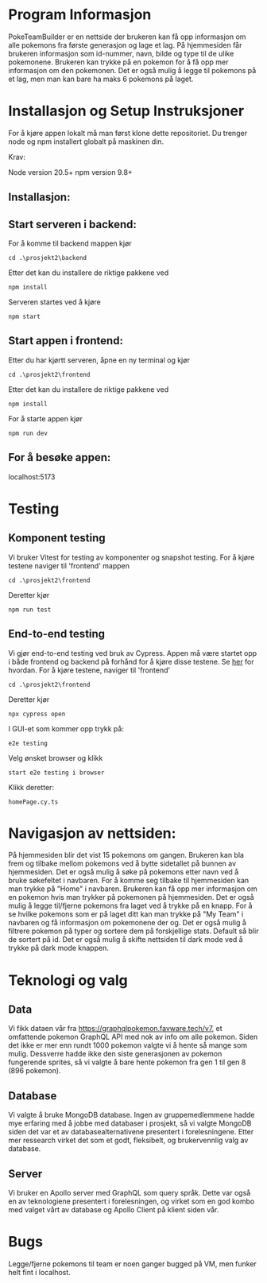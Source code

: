# Program Informasjon

PokeTeamBuilder er en nettside der brukeren kan få opp informasjon om alle pokemons fra første generasjon og lage et lag.
På hjemmesiden får brukeren informasjon som id-nummer, navn, bilde og type til de ulike pokemonene. 
Brukeren kan trykke på en pokemon for å få opp mer informasjon om den pokemonen.
Det er også mulig å legge til pokemons på et lag, men man kan bare ha maks 6 pokemons på laget.

# Installasjon og Setup Instruksjoner

For å kjøre appen lokalt må man først klone dette repositoriet. Du trenger node og npm installert globalt på maskinen din.

Krav:

Node version 20.5+
npm version 9.8+

## Installasjon:

## Start serveren i backend:

For å komme til backend mappen kjør

`cd .\prosjekt2\backend`

Etter det kan du installere de riktige pakkene ved

`npm install`

Serveren startes ved å kjøre

`npm start`

## Start appen i frontend:

Etter du har kjørtt serveren, åpne en ny terminal og kjør

`cd .\prosjekt2\frontend`

Etter det kan du installere de riktige pakkene ved

`npm install`

For å starte appen kjør

`npm run dev`

## For å besøke appen:

localhost:5173

# Testing

## Komponent testing

Vi bruker Vitest for testing av komponenter og snapshot testing. For å kjøre testene naviger til 'frontend' mappen

`cd .\prosjekt2\frontend`

Deretter kjør

`npm run test`

## End-to-end testing

Vi gjør end-to-end testing ved bruk av Cypress. Appen må være startet opp i både frontend og backend på forhånd for å kjøre disse testene. Se [her](#start-serveren-i-backend) for hvordan. For å kjøre testene, naviger til 'frontend'

`cd .\prosjekt2\frontend`

Deretter kjør

`npx cypress open`

I GUI-et som kommer opp trykk på:

`e2e testing`

Velg ønsket browser og klikk

`start e2e testing i browser`

Klikk deretter:

`homePage.cy.ts`

# Navigasjon av nettsiden:

På hjemmesiden blir det vist 15 pokemons om gangen. Brukeren kan bla frem og tilbake mellom pokemons ved å bytte sidetallet på bunnen av hjemmesiden. 
Det er også mulig å søke på pokemons etter navn ved å bruke søkefeltet i navbaren. For å komme seg tilbake til hjemmesiden kan man trykke på "Home" i navbaren. 
Brukeren kan få opp mer informasjon om en pokemon hvis man trykker på pokemonen på hjemmesiden. 
Det er også mulig å legge til/fjerne pokemons fra laget ved å trykke på en knapp.
For å se hvilke pokemons som er på laget ditt kan man trykke på "My Team" i navbaren og få informasjon om pokemonene der og.
Det er også mulig å filtrere pokemon på typer og sortere dem på forskjellige stats. Default så blir de sortert på id.
Det er også mulig å skifte nettsiden til dark mode ved å trykke på dark mode knappen.

# Teknologi og valg

## Data

Vi fikk dataen vår fra https://graphqlpokemon.favware.tech/v7, et omfattende pokemon GraphQL API med nok av info om alle pokemon. Siden det ikke er mer enn rundt
1000 pokemon valgte vi å hente så mange som mulig. Dessverre hadde ikke den siste generasjonen av pokemon fungerende sprites, så vi valgte å bare hente pokemon fra
gen 1 til gen 8 (896 pokemon).

## Database

Vi valgte å bruke MongoDB database. Ingen av gruppemedlemmene hadde mye erfaring med å jobbe med databaser i prosjekt, så vi valgte MongoDB siden det var et av
databasealternativene presentert i forelesningene. Etter mer ressearch virket det som et godt, fleksibelt, og brukervennlig valg av database.

## Server

Vi bruker en Apollo server med GraphQL som query språk. Dette var også en av teknologiene presentert i forelesningen, og virket som en god kombo med valget vårt
av database og Apollo Client på klient siden vår.

# Bugs

Legge/fjerne pokemons til team er noen ganger bugged på VM, men funker helt fint i localhost.

